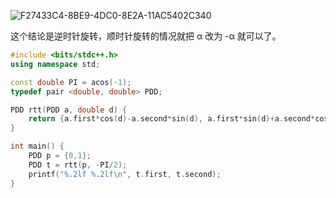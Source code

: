 ![F27433C4-8BE9-4DC0-8E2A-11AC5402C340](https://tva1.sinaimg.cn/large/008eGmZEgy1gnhgxxq2t1j30oq0o077v.jpg)

这个结论是逆时针旋转，顺时针旋转的情况就把 α 改为 -α 就可以了。

```cpp
#include <bits/stdc++.h>
using namespace std;

const double PI = acos(-1);
typedef pair <double, double> PDD;

PDD rtt(PDD a, double d) {
	return {a.first*cos(d)-a.second*sin(d), a.first*sin(d)+a.second*cos(d)};
}

int main() {
	PDD p = {0,1};
	PDD t = rtt(p, -PI/2);
	printf("%.2lf %.2lf\n", t.first, t.second);
}
```

